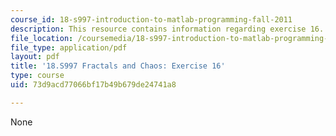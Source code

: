 ```yaml
---
course_id: 18-s997-introduction-to-matlab-programming-fall-2011
description: This resource contains information regarding exercise 16.
file_location: /coursemedia/18-s997-introduction-to-matlab-programming-fall-2011/73d9acd77066bf17b49b679de24741a8_MIT18_S997F11_Exercise_16.pdf
file_type: application/pdf
layout: pdf
title: '18.S997 Fractals and Chaos: Exercise 16'
type: course
uid: 73d9acd77066bf17b49b679de24741a8

---
```

None